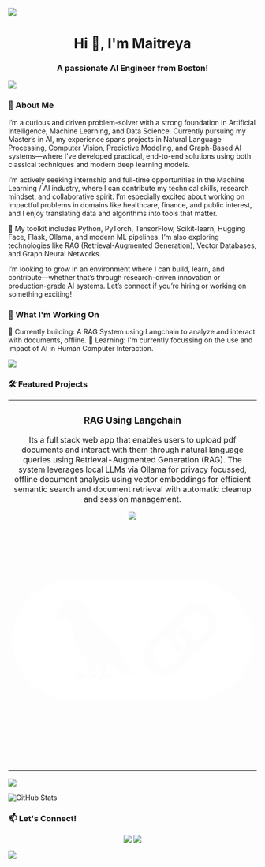 ![](https://user-images.githubusercontent.com/73097560/115834477-dbab4500-a447-11eb-908a-139a6edaec5c.gif)

<h1 align="center">Hi 👋, I'm Maitreya</h1>
<h3 align="center">A passionate AI Engineer from Boston!</h3>

![](https://user-images.githubusercontent.com/73097560/115834477-dbab4500-a447-11eb-908a-139a6edaec5c.gif)

### 💼 About Me

I’m a curious and driven problem-solver with a strong foundation in Artificial Intelligence, Machine Learning, and Data Science. Currently pursuing my Master’s in AI, my experience spans projects in Natural Language Processing, Computer Vision, Predictive Modeling, and Graph-Based AI systems—where I’ve developed practical, end-to-end solutions using both classical techniques and modern deep learning models.

I’m actively seeking internship and full-time opportunities in the Machine Learning / AI industry, where I can contribute my technical skills, research mindset, and collaborative spirit. I’m especially excited about working on impactful problems in domains like healthcare, finance, and public interest, and I enjoy translating data and algorithms into tools that matter.

🔧 My toolkit includes Python, PyTorch, TensorFlow, Scikit-learn, Hugging Face, Flask, Ollama, and modern ML pipelines. I’m also exploring technologies like RAG (Retrieval-Augmented Generation), Vector Databases, and Graph Neural Networks.

I’m looking to grow in an environment where I can build, learn, and contribute—whether that’s through research-driven innovation or production-grade AI systems. Let’s connect if you’re hiring or working on something exciting!

### 💼 What I'm Working On

🎯 Currently building: A RAG System using Langchain to analyze and interact with documents, offline.
🌱 Learning: I'm currently focussing on the use and impact of AI in Human Computer Interaction. 

![](https://user-images.githubusercontent.com/73097560/115834477-dbab4500-a447-11eb-908a-139a6edaec5c.gif)

### 🛠️ Featured Projects

<table>
  <tr>
    <td width="50%">
      <h3 align="center">RAG Using Langchain</h3>
      <p align="center">Its a full stack web app that enables users to upload pdf documents and interact with them through natural language queries using Retrieval-Augmented Generation (RAG).
The system leverages local LLMs via Ollama for privacy focussed, offline document analysis using vector embeddings for efficient semantic search and document retrieval with automatic cleanup and session management.</p>
      <p align="center">
        <img src="https://skillicons.dev/icons?i=python,ollama,langchain,docker,chromadb" />
        <svg xmlns="http://www.w3.org/2000/svg" fill="none" viewBox="0 0 100 100"><path fill="#fff" d="M34.887 60.426c.054-.25.1-.492.159-.709l.254.605c.479 1.166.954 2.32 2.108 2.975-.05 1.058-1.392 1.487-2.3 1.358-.2-.475-.479-.95-1.062-.683-.596.233-1.25-.042-1.109-.771 1.388-.05 1.696-1.546 1.95-2.775m41.717-21.904a4.95 4.95 0 0 0-3.496 1.425l-3.758 3.695a4.84 4.84 0 0 0-1.43 3.805l.026.233a4.75 4.75 0 0 0 1.404 2.842c.541.533 1.137.875 1.862 1.108a3.61 3.61 0 0 1-1.029 3.237l-.233.23a8.43 8.43 0 0 1-5.646-6.48l-.042-.237-.191.154q-.19.15-.367.325l-3.758 3.696a4.817 4.817 0 0 0 0 6.875 4.97 4.97 0 0 0 3.5 1.425 4.97 4.97 0 0 0 3.491-1.42l3.759-3.7a4.816 4.816 0 0 0-1.817-8.005 3.97 3.97 0 0 1 1.15-3.508 8.59 8.59 0 0 1 5.713 6.541l.041.238.196-.154q.19-.15.367-.325l3.758-3.7a4.81 4.81 0 0 0 0-6.875 4.95 4.95 0 0 0-3.5-1.425"/><path fill="#fff" fill-rule="evenodd" d="M74.588 25H25.417C11.4 25 0 36.217 0 50c0 13.784 11.4 25 25.413 25h49.17C88.6 75 100 63.784 100 50c0-13.783-11.4-25-25.412-25M50.333 64.196c-.812.167-1.725.196-2.341-.441-.188.416-.567.32-.921.233a3 3 0 0 0-.254-.059c-.042.105-.071.2-.109.305-1.37.087-2.395-1.288-3.05-2.325q-.962-.49-1.97-.875c-.717-.292-1.438-.584-2.121-.959q-.022.36-.017.721c-.008 1.017-.017 2.096-.946 2.713-.029 1.229.983 1.216 1.983 1.208.863-.013 1.709-.02 1.863.767q-.105.011-.208.012c-.192 0-.384 0-.53.142-.487.462-1.008.262-1.55.054-.5-.192-1.012-.392-1.529-.083a10 10 0 0 0-1.091.641 4.04 4.04 0 0 1-2.284.809c-.1-.15-.058-.246.025-.334q.097-.11.18-.233c.079-.117.145-.238.212-.35.225-.396.43-.75 1.008-.917-.77-.12-1.433.23-2.083.571l-.017.008q-.135.073-.27.142c-.405.167-.642.038-.884-.096-.342-.187-.7-.383-1.567.167-.166-.133-.083-.254.009-.358.379-.455.875-.521 1.437-.496-1.462-.804-2.516-.233-3.375.229-.758.408-1.362.733-1.962-.05-.271.07-.425.263-.575.45a2 2 0 0 1-.196.23c-.146-.163-.113-.347-.075-.534l.02-.109a1 1 0 0 0 .013-.125l-.112-.041c-.221-.092-.438-.183-.375-.517-.488-.166-.834.125-1.192.392-.225-.171-.041-.396.134-.604q.113-.122.187-.271c.158-.271.43-.28.692-.288.225-.004.45-.012.604-.175.554-.312 1.237-.15 1.925.013.504.117 1.008.237 1.475.175.846.104 1.892-.75 1.467-1.604-.776-.971-.767-2.2-.763-3.388v-.596c-.067-.45-.717-.97-1.367-1.491-.5-.396-1-.796-1.241-1.167-.667-.737-1.188-1.592-1.704-2.437l-.063-.1c-.883-1.684-1.238-3.584-1.592-5.48-.429-2.275-.854-4.541-2.191-6.416-1.109.6-2.55.312-3.504-.492-.5.446-.542 1.03-.576 1.65l-.004.058c-1.237-1.216-1.083-3.516-.095-4.875a6.6 6.6 0 0 1 1.425-1.358c.125-.087.166-.175.162-.308.98-4.334 7.65-3.496 9.758-.43.696.859 1.171 1.842 1.646 2.826.571 1.179 1.138 2.358 2.084 3.312.916.987 1.883 1.93 2.85 2.87 1.495 1.46 2.991 2.913 4.3 4.538 2.041 2.446 3.495 5.317 4.766 8.209.209.383.334.804.459 1.22.183.626.37 1.246.833 1.738.108.146.35.367.62.617.65.595 1.488 1.366 1.205 1.704a.8.8 0 0 0 .208.25c.133.117.308.242.483.367.509.362 1.046.741.671 1.041m32.409-14.77-3.759 3.695a8.7 8.7 0 0 1-3.579 2.125l-.07.021-.026.063a8.4 8.4 0 0 1-1.975 3.004l-3.758 3.7a8.7 8.7 0 0 1-6.142 2.5c-2.32 0-4.5-.888-6.141-2.5a8.46 8.46 0 0 1 0-12.084l3.758-3.7a8.6 8.6 0 0 1 3.58-2.116l.066-.017.025-.067a8.6 8.6 0 0 1 1.979-3.016l3.758-3.696a8.7 8.7 0 0 1 6.142-2.5c2.325 0 4.5.887 6.142 2.5a8.4 8.4 0 0 1 2.541 6.041c0 2.288-.9 4.434-2.541 6.042z" clip-rule="evenodd"/></svg>
      </p>
    </td>
  </tr>
</table>

![](https://user-images.githubusercontent.com/73097560/115834477-dbab4500-a447-11eb-908a-139a6edaec5c.gif)

![GitHub Stats](https://github-readme-stats.vercel.app/api?username=yourusername&show_icons=true&theme=radical)

### 📫 Let's Connect!

<p align="center">
  <a href="https://linkedin.com/in/maitreya-darokar"><img src="https://img.shields.io/badge/LinkedIn-0077B5?style=for-the-badge&logo=linkedin&logoColor=white" /></a>
  <a href="mailto:maitreya.mmd@gmail.com"><img src="https://img.shields.io/badge/Email-D14836?style=for-the-badge&logo=gmail&logoColor=white" /></a>
</p>

![](https://readme-typing-svg.herokuapp.com?font=Fira+Code&size=18&duration=3000&pause=1000&color=FF6B6B&center=true&vCenter=true&width=600&lines=Open+to+Collaborations+🤝;Always+Learning+Something+New+🌱;Let's+Build+the+Future+Together+✨)


